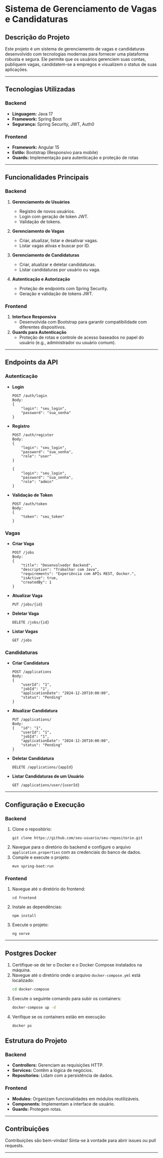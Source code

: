 # Sistema de Gerenciamento de Vagas e Candidaturas

## Descrição do Projeto

Este projeto é um sistema de gerenciamento de vagas e candidaturas desenvolvido com tecnologias modernas para fornecer uma plataforma robusta e segura. Ele permite que os usuários gerenciem suas contas, publiquem vagas, candidatem-se a empregos e visualizem o status de suas aplicações.

---

## Tecnologias Utilizadas

### Backend
- **Linguagem:** Java 17
- **Framework:** Spring Boot
- **Segurança:** Spring Security, JWT, Auth0

### Frontend
- **Framework:** Angular 15
- **Estilo:** Bootstrap (Responsivo para mobile)
- **Guards:** Implementação para autenticação e proteção de rotas

---

## Funcionalidades Principais

### Backend
1. **Gerenciamento de Usuários**
   - Registro de novos usuários.
   - Login com geração de token JWT.
   - Validação de tokens.

2. **Gerenciamento de Vagas**
   - Criar, atualizar, listar e desativar vagas.
   - Listar vagas ativas e buscar por ID.

3. **Gerenciamento de Candidaturas**
   - Criar, atualizar e deletar candidaturas.
   - Listar candidaturas por usuário ou vaga.

4. **Autenticação e Autorização**
   - Proteção de endpoints com Spring Security.
   - Geração e validação de tokens JWT.

### Frontend
1. **Interface Responsiva**
   - Desenvolvida com Bootstrap para garantir compatibilidade com diferentes dispositivos.
2. **Guards para Autenticação**
   - Proteção de rotas e controle de acesso baseados no papel do usuário (e.g., administrador ou usuário comum).

---

## Endpoints da API

### Autenticação
- **Login**
  ```
  POST /auth/login
  Body:
  {
      "login": "seu_login",
      "password": "sua_senha"
  }
  ```
- **Registro**
  ```
  POST /auth/register
  Body:
  {
      "login": "seu_login",
      "password": "sua_senha",
      "role": "user"
  }

  {
      "login": "seu_login",
      "password": "sua_senha",
      "role": "admin"
  }
  ```
- **Validação de Token**
  ```
  POST /auth/token
  Body:
  {
      "token": "seu_token"
  }
  ```

### Vagas
- **Criar Vaga**
  ```
  POST /jobs
  Body:
  {
      "title": "Desenvolvedor Backend",
      "description": "Trabalhar com Java",
      "requirements": "Experiência com APIs REST, Docker.",
      "isActive": true,
      "createdBy": 1
  }
  ```
- **Atualizar Vaga**
  ```
  PUT /jobs/{id}
  ```
- **Deletar Vaga**
  ```
  DELETE /jobs/{id}
  ```
- **Listar Vagas**
  ```
  GET /jobs
  ```

### Candidaturas
- **Criar Candidatura**
  ```
  POST /applications
  Body:
  {
      "userId": "1",
      "jobId": "1",
      "applicationDate": "2024-12-20T10:00:00",
      "status": "Pending"
  }
  ```
- **Atualizar Candidatura**
  ```
  PUT /applications/
  Body:
  {   "id": "1", 
      "userId": "1",
      "jobId": "1",
      "applicationDate": "2024-12-20T10:00:00",
      "status": "Pending"
  }
  ```
- **Deletar Candidatura**
  ```
  DELETE /applications/{appId}
  ```
- **Listar Candidaturas de um Usuário**
  ```
  GET /applications/user/{userId}
  ```

---

## Configuração e Execução

### Backend
1. Clone o repositório:
   ```
   git clone https://github.com/seu-usuario/seu-repositorio.git
   ```
2. Navegue para o diretório do backend e configure o arquivo `application.properties` com as credenciais do banco de dados.
3. Compile e execute o projeto:
   ```
   mvn spring-boot:run
   ```

### Frontend
1. Navegue até o diretório do frontend:
   ```
   cd frontend
   ```
2. Instale as dependências:
   ```
   npm install
   ```
3. Execute o projeto:
   ```
   ng serve
   ```

---

## Postgres Docker

1. Certifique-se de ter o Docker e o Docker Compose instalados na máquina.
2. Navegue até o diretório onde o arquivo `docker-compose.yml` está localizado:
   ```bash
   cd docker-compose
   ```
3. Execute o seguinte comando para subir os containers:
   ```bash
   docker-compose up -d
   ```
4. Verifique se os containers estão em execução:
   ```bash
   docker ps
   ```

## Estrutura do Projeto

### Backend
- **Controllers:** Gerenciam as requisições HTTP.
- **Services:** Contêm a lógica de negócios.
- **Repositories:** Lidam com a persistência de dados.

### Frontend
- **Modules:** Organizam funcionalidades em módulos reutilizáveis.
- **Components:** Implementam a interface de usuário.
- **Guards:** Protegem rotas.

---

## Contribuições

Contribuições são bem-vindas! Sinta-se à vontade para abrir issues ou pull requests.

---

